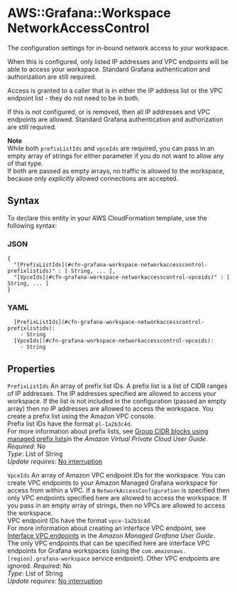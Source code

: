 # AWS::Grafana::Workspace NetworkAccessControl<a name="aws-properties-grafana-workspace-networkaccesscontrol"></a>

The configuration settings for in\-bound network access to your workspace\.

When this is configured, only listed IP addresses and VPC endpoints will be able to access your workspace\. Standard Grafana authentication and authorization are still required\.

Access is granted to a caller that is in either the IP address list or the VPC endpoint list \- they do not need to be in both\.

If this is not configured, or is removed, then all IP addresses and VPC endpoints are allowed\. Standard Grafana authentication and authorization are still required\.

**Note**  
While both `prefixListIds` and `vpceIds` are required, you can pass in an empty array of strings for either parameter if you do not want to allow any of that type\.  
If both are passed as empty arrays, no traffic is allowed to the workspace, because only *explicitly* allowed connections are accepted\.

## Syntax<a name="aws-properties-grafana-workspace-networkaccesscontrol-syntax"></a>

To declare this entity in your AWS CloudFormation template, use the following syntax:

### JSON<a name="aws-properties-grafana-workspace-networkaccesscontrol-syntax.json"></a>

```
{
  "[PrefixListIds](#cfn-grafana-workspace-networkaccesscontrol-prefixlistids)" : [ String, ... ],
  "[VpceIds](#cfn-grafana-workspace-networkaccesscontrol-vpceids)" : [ String, ... ]
}
```

### YAML<a name="aws-properties-grafana-workspace-networkaccesscontrol-syntax.yaml"></a>

```
  [PrefixListIds](#cfn-grafana-workspace-networkaccesscontrol-prefixlistids): 
    - String
  [VpceIds](#cfn-grafana-workspace-networkaccesscontrol-vpceids): 
    - String
```

## Properties<a name="aws-properties-grafana-workspace-networkaccesscontrol-properties"></a>

`PrefixListIds`  <a name="cfn-grafana-workspace-networkaccesscontrol-prefixlistids"></a>
An array of prefix list IDs\. A prefix list is a list of CIDR ranges of IP addresses\. The IP addresses specified are allowed to access your workspace\. If the list is not included in the configuration \(passed an empty array\) then no IP addresses are allowed to access the workspace\. You create a prefix list using the Amazon VPC console\.  
Prefix list IDs have the format `pl-1a2b3c4d`\.  
For more information about prefix lists, see [Group CIDR blocks using managed prefix lists](https://docs.aws.amazon.com/vpc/latest/userguide/managed-prefix-lists.html)in the *Amazon Virtual Private Cloud User Guide*\.  
*Required*: No  
*Type*: List of String  
*Update requires*: [No interruption](https://docs.aws.amazon.com/AWSCloudFormation/latest/UserGuide/using-cfn-updating-stacks-update-behaviors.html#update-no-interrupt)

`VpceIds`  <a name="cfn-grafana-workspace-networkaccesscontrol-vpceids"></a>
An array of Amazon VPC endpoint IDs for the workspace\. You can create VPC endpoints to your Amazon Managed Grafana workspace for access from within a VPC\. If a `NetworkAccessConfiguration` is specified then only VPC endpoints specified here are allowed to access the workspace\. If you pass in an empty array of strings, then no VPCs are allowed to access the workspace\.  
VPC endpoint IDs have the format `vpce-1a2b3c4d`\.  
For more information about creating an interface VPC endpoint, see [Interface VPC endpoints](https://docs.aws.amazon.com/grafana/latest/userguide/VPC-endpoints) in the *Amazon Managed Grafana User Guide*\.  
The only VPC endpoints that can be specified here are interface VPC endpoints for Grafana workspaces \(using the `com.amazonaws.[region].grafana-workspace` service endpoint\)\. Other VPC endpoints are ignored\.
*Required*: No  
*Type*: List of String  
*Update requires*: [No interruption](https://docs.aws.amazon.com/AWSCloudFormation/latest/UserGuide/using-cfn-updating-stacks-update-behaviors.html#update-no-interrupt)